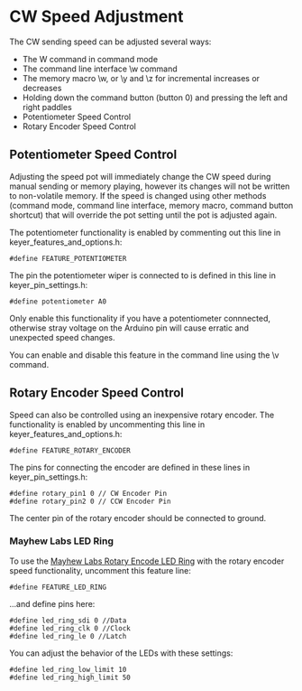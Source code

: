 # CW Speed Adjustment

The CW sending speed can be adjusted several ways:

* The W command in command mode
* The command line interface \w command
* The memory macro \w, or \y and \z for incremental increases or decreases
* Holding down the command button (button 0) and pressing the left and right paddles
* Potentiometer Speed Control
* Rotary Encoder Speed Control

## Potentiometer Speed Control

Adjusting the speed pot will immediately change the CW speed during manual sending or memory playing, however its changes will not be written to non-volatile memory.  If the speed is changed using other methods (command mode, command line interface, memory macro, command button shortcut) that will override the pot setting until the pot is adjusted again.

The potentiometer functionality is enabled by commenting out this line in keyer_features_and_options.h:

    #define FEATURE_POTENTIOMETER

The pin the potentiometer wiper is connected to is defined in this line in keyer_pin_settings.h:

    #define potentiometer A0

Only enable this functionality if you have a potentiometer connnected, otherwise stray voltage on the Arduino pin will cause erratic and unexpected speed changes.

You can enable and disable this feature in the command line using the \v command.

## Rotary Encoder Speed Control

Speed can also be controlled using an inexpensive rotary encoder.  The functionality is enabled by uncommenting this line in keyer_features_and_options.h:

    #define FEATURE_ROTARY_ENCODER

The pins for connecting the encoder are defined in these lines in keyer_pin_settings.h:

    #define rotary_pin1 0 // CW Encoder Pin
    #define rotary_pin2 0 // CCW Encoder Pin

The center pin of the rotary encoder should be connected to ground.

### Mayhew Labs LED Ring

To use the [Mayhew Labs Rotary Encode LED Ring](http://mayhewlabs.com/products/rotary-encoder-led-ring) with the rotary encoder speed functionality, uncomment this feature line:

    #define FEATURE_LED_RING

…and define pins here:

    #define led_ring_sdi 0 //Data
    #define led_ring_clk 0 //Clock
    #define led_ring_le 0 //Latch

You can adjust the behavior of the LEDs with these settings:

    #define led_ring_low_limit 10
    #define led_ring_high_limit 50
